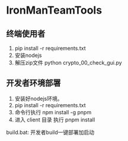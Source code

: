 # IronManTeamTools

## 终端使用者
1. pip install -r requirements.txt
2. 安装nodejs
3. 解压zip文件 python crypto_00_check_gui.py

## 开发者环境部署
1. 安装好nodejs环境。
2. pip install -r requirements.txt
3. 命令行执行 npm install -g pnpm
4. 进入 client 目录 执行 pnpm install

build.bat: 开发者build一键部署加启动
